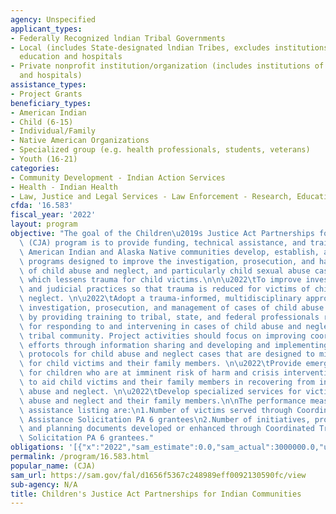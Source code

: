 ```yaml
---
agency: Unspecified
applicant_types:
- Federally Recognized lndian Tribal Governments
- Local (includes State-designated lndian Tribes, excludes institutions of higher
  education and hospitals
- Private nonprofit institution/organization (includes institutions of higher education
  and hospitals)
assistance_types:
- Project Grants
beneficiary_types:
- American Indian
- Child (6-15)
- Individual/Family
- Native American Organizations
- Specialized group (e.g. health professionals, students, veterans)
- Youth (16-21)
categories:
- Community Development - Indian Action Services
- Health - Indian Health
- Law, Justice and Legal Services - Law Enforcement - Research, Education, Training
cfda: '16.583'
fiscal_year: '2022'
layout: program
objective: "The goal of the Children\u2019s Justice Act Partnerships for Indian Communities\
  \ (CJA) program is to provide funding, technical assistance, and training to help\
  \ American Indian and Alaska Native communities develop, establish, and operate\
  \ programs designed to improve the investigation, prosecution, and handling of cases\
  \ of child abuse and neglect, and particularly child sexual abuse cases, in a manner\
  \ which lessens trauma for child victims.\n\n\u2022\tTo improve investigative, prosecutorial,\
  \ and judicial practices so that trauma is reduced for victims of child abuse and\
  \ neglect. \n\u2022\tAdopt a trauma-informed, multidisciplinary approach to the\
  \ investigation, prosecution, and management of cases of child abuse and neglect\
  \ by providing training to tribal, state, and federal professionals responsible\
  \ for responding to and intervening in cases of child abuse and neglect in the applicant\
  \ tribal community. Project activities should focus on improving coordination of\
  \ efforts through information sharing and developing and implementing written response\
  \ protocols for child abuse and neglect cases that are designed to minimize trauma\
  \ for child victims and their family members. \n\u2022\tProvide emergency services\
  \ for children who are at imminent risk of harm and crisis intervention services\
  \ to aid child victims and their family members in recovering from incidents of\
  \ abuse and neglect. \n\u2022\tDevelop specialized services for victims of child\
  \ abuse and neglect and their family members.\n\nThe performance measures for this\
  \ assistance listing are:\n1.Number of victims served through Coordinated Tribal\
  \ Assistance Solicitation PA 6 grantees\n2.Number of initiatives, project deliverables,\
  \ and planning documents developed or enhanced through Coordinated Tribal Assistance\
  \ Solicitation PA 6 grantees."
obligations: '[{"x":"2022","sam_estimate":0.0,"sam_actual":3000000.0,"usa_spending_actual":2845059.01},{"x":"2023","sam_estimate":4000000.0,"sam_actual":0.0,"usa_spending_actual":-450000.0},{"x":"2024","sam_estimate":4000000.0,"sam_actual":0.0,"usa_spending_actual":0.0}]'
permalink: /program/16.583.html
popular_name: (CJA)
sam_url: https://sam.gov/fal/d1656f5367c248989eff0092130590fc/view
sub-agency: N/A
title: Children's Justice Act Partnerships for Indian Communities
---
```

